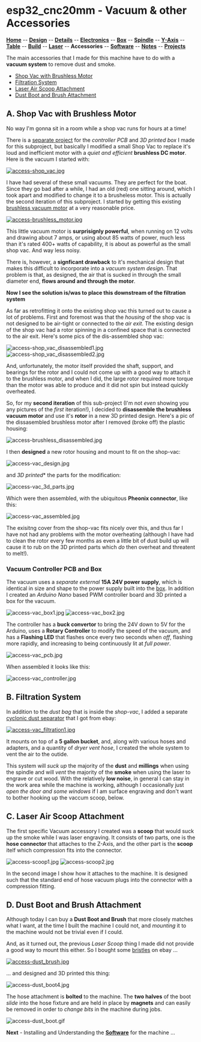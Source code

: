 # esp32_cnc20mm - Vacuum & other Accessories

**[Home](readme.md)** --
**[Design](design.md)** --
**[Details](details.md)** --
**[Electronics](electron77ics.md)** --
**[Box](box.md)** --
**[Spindle](spindle.md)** --
**[Y-Axis](y_axis.md)** --
**[Table](table.md)** --
**[Build](build.md)** --
**[Laser](laser.md)** --
**Accessories** --
**[Software](software.md)** --
**[Notes](notes.md)** --
**[Projects](projects.md)**

The main accessories that I made for this machine have to do with
a **vacuum system** to remove dust and smoke.

- [Shop Vac with Brushless Motor](#a-shop-vac-with-brushless-motor)
- [Filtration System](#b-filtration-system)
- [Laser Air Scoop Attachment](#c-laser-air-scoop-attachment)
- [Dust Boot and Brush Attachment](#d-dust-boot-and-brush-attachment)


## A. Shop Vac with Brushless Motor

No way I'm gonna sit in a room while a shop vac runs for hours at a time!

There is a [separate project](https://github.com/phorton1/Arduino-vacuum1)
for the *controller PCB* and *3D printed box* I made for this subproject,
but basically I modified a small Shop Vac to replace it's loud and inefficient
motor with a *quiet and efficient* **brushless DC motor**.  Here is the
vacuum I started with:

[![access-shop_vac.jpg](images/access-shop_vac.jpg)](https://www.ebay.com/itm/284215744213)

I have had several of these small vacuums.  They are perfect for the boat.
Since they go bad after a while, I had an old (red) one sitting around,
which I took apart and modified to change it to a brusheless motor.
This is actually the second iteration of this subproject.  I started
by getting this existing
[brushless vacuum motor](https://www.ebay.com/itm/263945742552)
at a very reasonable price.

[![access-brushless_motor.jpg](images/access-brushless_motor.jpg)](https://www.ebay.com/itm/263945742552)

This little vacuum motor is **surprisignly powerful**, when running on 12 volts and drawing about 7 amps,
or using about 85 watts of power, much less than it's rated 400+ watts of capability, it is about as
powerful as the small shop vac.   And way less noisy.

There is, however, a **signficant drawback** to it's mechanical design that makes this difficult
to incorporate into a *vacuum system design*.   That problem is that, as designed, the air that
is sucked in through the small diameter end, **flows around and through the motor**.

**Now I see the solution is/was to place this downstream of the filtration system**

As far as retrofitting it onto the existing shop vac this turned out to cause a lot
of problems.  First and foremost was that the *housing* of the shop vac is
not designed to be air-tight or connected to the *air exit*.  The existing design
of the shop vac had a rotor spinning in a confined space that is connected
to the air exit.  Here's some pics of the dis-assembled shop vac:

![access-shop_vac_disassembled1.jpg](images/access-shop_vac_disassembled1.jpg)
![access-shop_vac_disassembled2.jpg](images/access-shop_vac_disassembled2.jpg)

And, unfortunately, the motor itself provided the shaft, support, and bearings
for the rotor and I could not come up with a good way to attach it to the brushless
motor, and when I did, the large rotor required more torque than the motor was
able to produce and it did not spin but instead quickly overheated.

So, for my **second iteration** of this sub-project (I'm not *even* showing
you any pictures of the *first* iteration!), I decided to **disassemble
the brushless vacuum motor** and use it's **rotor** in a new 3D printed
design.   Here's a pic of the dissasembled brushless motor after I
removed (broke off) the plastic housing:

![access-brushless_disassembled.jpg](images/access-brushless_disassembled.jpg)

I then **designed** a new rotor housing and mount to fit on the shop-vac:

![access-vac_design.jpg](images/access-vac_design.jpg)

and *3D printed** the parts for the modification:

![access-vac_3d_parts.jpg](images/access-vac_3d_parts.jpg)

Which were then assembled, with the ubiquitous **Pheonix connector**,
like this:

![access-vac_assembled.jpg](images/access-vac_assembled.jpg)

The exisitng cover from the shop-vac fits nicely over this, and thus
far I have not had any problems with the motor overheating (although
I have had to clean the rotor every few months as even a little bit
of dust build up will cause it to rub on the 3D printed parts which
*do* then overheat and threatent to melt!).

### Vacuum Controller PCB and Box

The vacuum uses a *separate external* **15A 24V power supply**, which is
identical in size and shape to the power supply built into
the [box](box.md).  In addition  I created an *Arduino Nano* based
PWM controller board and 3D printed a box for the vacuum.

![access-vac_box1.jpg](images/access-vac_box1.jpg)
![access-vac_box2.jpg](images/access-vac_box2.jpg)

The controller has a **buck convertor** to bring the 24V down
to 5V for the Arduino, uses a **Rotary Controller** to modify the speed
of the vacuum, and has a **Flashing LED** that flashes
once every two seconds when *off*, flashing more rapidly,
and increasing to being continuously lit at *full power*.

![access-vac_pcb.jpg](images/access-vac_pcb.jpg)

When assembled it looks like this:

![access-vac_controller.jpg](images/access-vac_controller.jpg)


## B. Filtration System

In addition to the *dust bag* that is inside the *shop-vac*, I
added a separate [cyclonic dust separator](https://www.ebay.com/itm/266331405243) that I got
from ebay:

[![access-vac_filtration1.jpg](images/access-vac_filtration1.jpg)](https://www.ebay.com/itm/266331405243)

It mounts on top of a **5 gallon bucket**, and, along with various hoses and adapters,
and a quantity of *dryer vent hose*, I created the whole system to vent the air to the outide.


This system will *suck up* the majority of the **dust** and **millings**
when using the spindle and will *vent* the majority of the **smoke**
when using the laser to engrave or cut wood.  With the relatively
**low noise**, in general I can stay in the work area while the machine
is working, although I occasionally just *open the door and some windows*
if I am surface engraving and don't want to bother hooking up the
vaccum scoop, below.




## C. Laser Air Scoop Attachment

The first specific Vacuum accessory I created was a **scoop** that would
suck up the smoke while I was laser engraving. It consists of two parts,
one is the **hose connector** that attaches to the Z-Axis, and the
other part is the **scoop** itelf which compression fits into the
connector.

![access-scoop1.jpg](images/access-scoop1.jpg)
![access-scoop2.jpg](images/access-scoop2.jpg)

In the second image I show how it attaches to the machine.
It is designed such that the standard end of hose vacuum plugs
into the connector with a compression fitting.



## D. Dust Boot and Brush Attachment

Although today I can buy a **Dust Boot and Brush** that more closely matches what I want,
at the time I built the machine I could not, and *mounting* it to the machine would not
be trivial even if I could.

And, as it turned out, the previous *Laser Scoop* thing I made did not provide a good
way to mount this either.   So I bought some [bristles](https://www.ebay.com/itm/175834559723) on ebay ...

[![access-dust_brush.jpg](images/access-dust_brush.jpg)](https://www.ebay.com/itm/175834559723)

... and designed and 3D printed this thing:

![access-dust_boot4.jpg](images/access-dust_boot4.jpg)

The hose attachment is **bolted** to the machine.  The **two halves** of the boot *slide*
into the hose fixture and are held in place by **magnets** and can easily be
removed in order to *change bits* in the machine during jobs.

![access-dust_boot.gif](images/access-dust_boot.gif)



**Next** - Installing and Understanding the [**Software**](software.md) for the machine ...